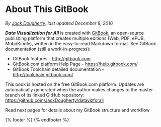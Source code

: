 # About This GitBook
*By [Jack Dougherty](../../introduction/who.md), last updated December 8, 2016*

***Data Visualization for All*** is created with [GitBook](http://gitbook.com), an open-source publishing platform that creates multiple editions (Web, PDF, ePUB, Mobi/Kindle), written in the easy-to-read Markdown format. See GitBook documentation (still a work-in-progress):
- GitBook features - http://gitbook.com
- GitBook.com platform Help Page - https://help.gitbook.com/
- GitBook Toolchain detailed documentation - http://toolchain.gitbook.com/

This book is hosted on the free GitBook.com platform. Updates are automatically generated when the author makes changes to the master branch of its linked GitHub repository: https://github.com/JackDougherty/datavizforall

Read next pages for details about my GitBook structure and workflow

{% footer %}
{% endfooter %}
